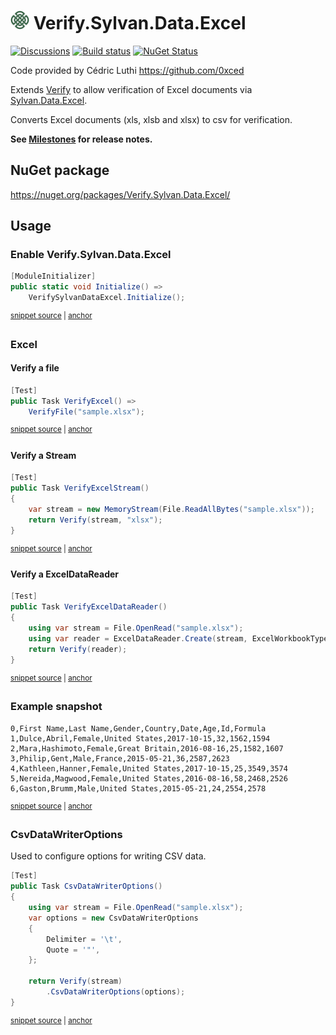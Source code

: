# <img src="/src/icon.png" height="30px"> Verify.Sylvan.Data.Excel

[![Discussions](https://img.shields.io/badge/Verify-Discussions-yellow?svg=true&label=)](https://github.com/orgs/VerifyTests/discussions)
[![Build status](https://ci.appveyor.com/api/projects/status/q1eqcnbptyjl24hp?svg=true)](https://ci.appveyor.com/project/SimonCropp/verify-sylvan-data-excel)
[![NuGet Status](https://img.shields.io/nuget/v/Verify.Sylvan.Data.Excel.svg)](https://www.nuget.org/packages/Verify.Sylvan.Data.Excel/)

Code provided by Cédric Luthi https://github.com/0xced

Extends [Verify](https://github.com/VerifyTests/Verify) to allow verification of Excel documents via [Sylvan.Data.Excel](https://github.com/MarkPflug/Sylvan.Data.Excel/).

Converts Excel documents (xls, xlsb and xlsx) to csv for verification.

**See [Milestones](../../milestones?state=closed) for release notes.**


## NuGet package

https://nuget.org/packages/Verify.Sylvan.Data.Excel/


## Usage


### Enable Verify.Sylvan.Data.Excel

<!-- snippet: enable -->
<a id='snippet-enable'></a>
```cs
[ModuleInitializer]
public static void Initialize() =>
    VerifySylvanDataExcel.Initialize();
```
<sup><a href='/src/Tests/ModuleInitializer.cs#L3-L9' title='Snippet source file'>snippet source</a> | <a href='#snippet-enable' title='Start of snippet'>anchor</a></sup>
<!-- endSnippet -->


### Excel


#### Verify a file

<!-- snippet: VerifyExcel -->
<a id='snippet-VerifyExcel'></a>
```cs
[Test]
public Task VerifyExcel() =>
    VerifyFile("sample.xlsx");
```
<sup><a href='/src/Tests/Samples.cs#L8-L14' title='Snippet source file'>snippet source</a> | <a href='#snippet-VerifyExcel' title='Start of snippet'>anchor</a></sup>
<!-- endSnippet -->


#### Verify a Stream

<!-- snippet: VerifyExcelStream -->
<a id='snippet-VerifyExcelStream'></a>
```cs
[Test]
public Task VerifyExcelStream()
{
    var stream = new MemoryStream(File.ReadAllBytes("sample.xlsx"));
    return Verify(stream, "xlsx");
}
```
<sup><a href='/src/Tests/Samples.cs#L32-L41' title='Snippet source file'>snippet source</a> | <a href='#snippet-VerifyExcelStream' title='Start of snippet'>anchor</a></sup>
<!-- endSnippet -->


#### Verify a ExcelDataReader

<!-- snippet: ExcelDataReader -->
<a id='snippet-ExcelDataReader'></a>
```cs
[Test]
public Task VerifyExcelDataReader()
{
    using var stream = File.OpenRead("sample.xlsx");
    using var reader = ExcelDataReader.Create(stream, ExcelWorkbookType.ExcelXml);
    return Verify(reader);
}
```
<sup><a href='/src/Tests/Samples.cs#L20-L30' title='Snippet source file'>snippet source</a> | <a href='#snippet-ExcelDataReader' title='Start of snippet'>anchor</a></sup>
<!-- endSnippet -->


### Example snapshot

<!-- snippet: Samples.VerifyExcel.verified.csv -->
<a id='snippet-Samples.VerifyExcel.verified.csv'></a>
```csv
0,First Name,Last Name,Gender,Country,Date,Age,Id,Formula
1,Dulce,Abril,Female,United States,2017-10-15,32,1562,1594
2,Mara,Hashimoto,Female,Great Britain,2016-08-16,25,1582,1607
3,Philip,Gent,Male,France,2015-05-21,36,2587,2623
4,Kathleen,Hanner,Female,United States,2017-10-15,25,3549,3574
5,Nereida,Magwood,Female,United States,2016-08-16,58,2468,2526
6,Gaston,Brumm,Male,United States,2015-05-21,24,2554,2578
```
<sup><a href='/src/Tests/Samples.VerifyExcel.verified.csv#L1-L7' title='Snippet source file'>snippet source</a> | <a href='#snippet-Samples.VerifyExcel.verified.csv' title='Start of snippet'>anchor</a></sup>
<!-- endSnippet -->
 

### CsvDataWriterOptions

Used to configure options for writing CSV data.

<!-- snippet: CsvDataWriterOptions -->
<a id='snippet-CsvDataWriterOptions'></a>
```cs
[Test]
public Task CsvDataWriterOptions()
{
    using var stream = File.OpenRead("sample.xlsx");
    var options = new CsvDataWriterOptions
    {
        Delimiter = '\t',
        Quote = '"',
    };

    return Verify(stream)
        .CsvDataWriterOptions(options);
}
```
<sup><a href='/src/Tests/Samples.cs#L43-L59' title='Snippet source file'>snippet source</a> | <a href='#snippet-CsvDataWriterOptions' title='Start of snippet'>anchor</a></sup>
<!-- endSnippet -->
